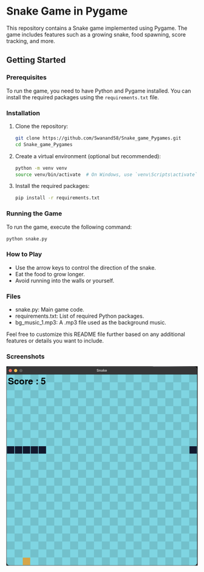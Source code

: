 # Snake Game in Pygame

This repository contains a Snake game implemented using Pygame. The game includes features such as a growing snake, food spawning, score tracking, and more.

## Getting Started

### Prerequisites

To run the game, you need to have Python and Pygame installed. You can install the required packages using the `requirements.txt` file.

### Installation

1. Clone the repository:

   ```sh
   git clone https://github.com/Swanand58/Snake_game_Pygames.git
   cd Snake_game_Pygames
   ```

2. Create a virtual environment (optional but recommended):

   ```sh
   python -m venv venv
   source venv/bin/activate  # On Windows, use `venv\Scripts\activate`
   ```

3. Install the required packages:
   ```sh
   pip install -r requirements.txt
   ```

### Running the Game

To run the game, execute the following command:

```sh
python snake.py
```

### How to Play

- Use the arrow keys to control the direction of the snake.
- Eat the food to grow longer.
- Avoid running into the walls or yourself.

### Files

- snake.py: Main game code.
- requirements.txt: List of required Python packages.
- bg_music_1.mp3: A .mp3 file used as the background music.

Feel free to customize this README file further based on any additional features or details you want to include.

### Screenshots

![alt image](ss1.png)
